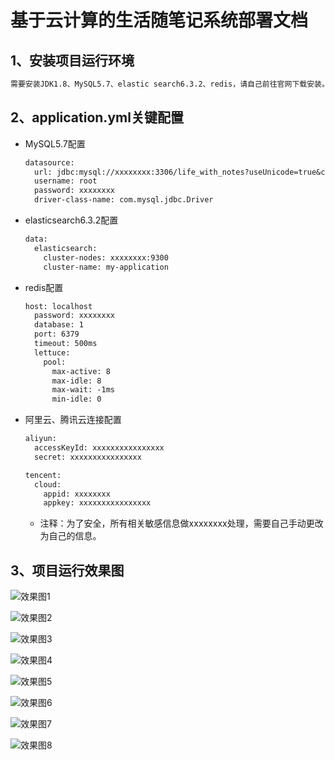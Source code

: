 # 					基于云计算的生活随笔记系统部署文档

## 1、安装项目运行环境

```txt
需要安装JDK1.8、MySQL5.7、elastic search6.3.2、redis，请自己前往官网下载安装。
```

## 2、application.yml关键配置

- MySQL5.7配置

  ```txt
  datasource:
    url: jdbc:mysql://xxxxxxxx:3306/life_with_notes?useUnicode=true&characterEncoding=utf-8&useSSL=false
    username: root
    password: xxxxxxxx
    driver-class-name: com.mysql.jdbc.Driver
  ```

- elasticsearch6.3.2配置

  ```txt
  data:
    elasticsearch:
      cluster-nodes: xxxxxxxx:9300
      cluster-name: my-application
  ```

- redis配置

  ```txt
  host: localhost
    password: xxxxxxxx
    database: 1
    port: 6379
    timeout: 500ms
    lettuce:
      pool:
        max-active: 8
        max-idle: 8
        max-wait: -1ms
        min-idle: 0
  ```

- 阿里云、腾讯云连接配置

  ```txt
  aliyun:
    accessKeyId: xxxxxxxxxxxxxxxx
    secret: xxxxxxxxxxxxxxxx

  tencent:
    cloud:
      appid: xxxxxxxx
      appkey: xxxxxxxxxxxxxxxx
  ```
  
  - 注释：为了安全，所有相关敏感信息做xxxxxxxx处理，需要自己手动更改为自己的信息。
## 3、项目运行效果图

![效果图1](https://ganj-blog.oss-cn-chengdu.aliyuncs.com/rendering/%E6%95%88%E6%9E%9C%E5%9B%BE1.png)

![效果图2](https://ganj-blog.oss-cn-chengdu.aliyuncs.com/rendering/%E6%95%88%E6%9E%9C%E5%9B%BE2.png)

![效果图3](https://ganj-blog.oss-cn-chengdu.aliyuncs.com/rendering/%E6%95%88%E6%9E%9C%E5%9B%BE3.png)

![效果图4](https://ganj-blog.oss-cn-chengdu.aliyuncs.com/rendering/%E6%95%88%E6%9E%9C%E5%9B%BE4.png)

![效果图5](https://ganj-blog.oss-cn-chengdu.aliyuncs.com/rendering/%E6%95%88%E6%9E%9C%E5%9B%BE5.png)

![效果图6](https://ganj-blog.oss-cn-chengdu.aliyuncs.com/rendering/%E6%95%88%E6%9E%9C%E5%9B%BE6.png)

![效果图7](https://ganj-blog.oss-cn-chengdu.aliyuncs.com/rendering/%E6%95%88%E6%9E%9C%E5%9B%BE7.png)

![效果图8](https://ganj-blog.oss-cn-chengdu.aliyuncs.com/rendering/%E6%95%88%E6%9E%9C%E5%9B%BE8.png)
